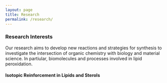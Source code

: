 ```yaml
---
layout: page
title: Research
permalink: /research/
---
```


### Research Interests

Our research aims to develop new reactions and strategies for synthesis to investigate the intersection of organic chemistry with biology and material science. In partiular, biomolecules and processes involved in lipid peroxidation.

#### Isotopic Reinforcement in Lipids and Sterols